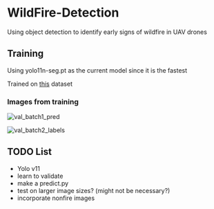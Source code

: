 # WildFire-Detection
Using object detection to identify early signs of wildfire in UAV drones

## Training
Using yolo11n-seg.pt as the current model since it is the fastest

Trained on [this](https://ieee-dataport.org/open-access/flame-dataset-aerial-imagery-pile-burn-detection-using-drones-uavs) dataset

### Images from training
![val_batch1_pred](https://github.com/user-attachments/assets/57ebaa24-0a9f-41ab-9045-fb4c02411bb3)

![val_batch2_labels](https://github.com/user-attachments/assets/c2014bfd-618b-404c-b7dd-f030ad5b85dc)


## TODO List
   - Yolo v11
   - learn to validate
   - make a predict.py
   - test on larger image sizes? (might not be necessary?)
   - incorporate nonfire images
    
